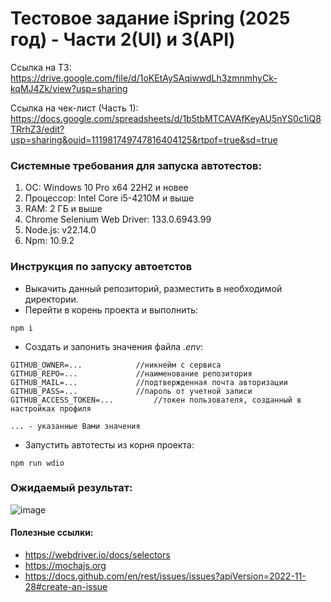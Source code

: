 # Тестовое задание iSpring (2025 год) - Части 2(UI) и 3(API)
Ссылка на ТЗ: https://drive.google.com/file/d/1oKEtAySAqiwwdLh3zmnmhyCk-kqMJ4Zk/view?usp=sharing

Ссылка на чек-лист (Часть 1): https://docs.google.com/spreadsheets/d/1b5tbMTCAVAfKeyAU5nYS0c1iQ8TRrhZ3/edit?usp=sharing&ouid=111981749747816404125&rtpof=true&sd=true

### Системные требования для запуска автотестов:
1. ОС: Windows 10 Pro x64 22H2 и новее
1. Процессор: Intel Core i5-4210M и выше
1. RAM: 2 ГБ и выше
1. Chrome Selenium Web Driver: 133.0.6943.99
1. Node.js: v22.14.0
1. Npm: 10.9.2

### Инструкция по запуску автоетстов
- Выкачить данный репозиторий, разместить в необходимой директории.
- Перейти в корень проекта и выполнить:
```
npm i
```
- Создать и запонить значения файла _.env_:
```
GITHUB_OWNER=... 			//никнейм с сервиса
GITHUB_REPO=...				//наименование репозитория
GITHUB_MAIL=... 			//подтвержденная почта авторизации
GITHUB_PASS=... 			//пароль от учетной записи
GITHUB_ACCESS_TOKEN=... 		//токен пользователя, созданный в настройках профиля

... - указанные Вами значения
```
- Запустить автотесты из корня проекта:
```
npm run wdio
```
### Ожидаемый результат:
![image](https://github.com/user-attachments/assets/e7199394-cac1-4eda-8e50-911473d0e770)

#### Полезные ссылки:
- https://webdriver.io/docs/selectors
- https://mochajs.org
- https://docs.github.com/en/rest/issues/issues?apiVersion=2022-11-28#create-an-issue
